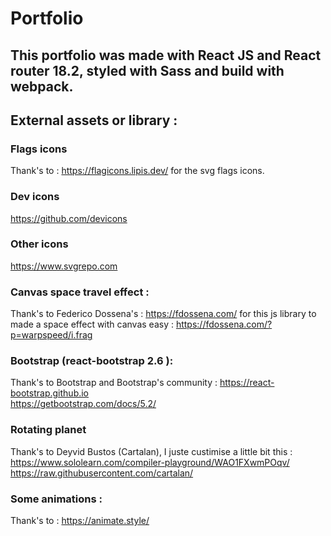 # Portfolio

## This portfolio was made with React JS and React router 18.2, styled with Sass and build with webpack.
  
## External assets or library :

### Flags icons
Thank's to :
https://flagicons.lipis.dev/
for the svg flags icons.

### Dev icons
https://github.com/devicons

### Other icons
https://www.svgrepo.com

### Canvas space travel effect :
Thank's to Federico Dossena's :
https://fdossena.com/
for this js library to made a space effect with canvas easy :
https://fdossena.com/?p=warpspeed/i.frag
  
### Bootstrap (react-bootstrap 2.6 ):
Thank's to Bootstrap and Bootstrap's community :
https://react-bootstrap.github.io  
https://getbootstrap.com/docs/5.2/  

### Rotating planet
Thank's to Deyvid Bustos (Cartalan), I juste custimise a little bit this :  
https://www.sololearn.com/compiler-playground/WAO1FXwmPOqv/  
https://raw.githubusercontent.com/cartalan/
  
### Some animations :
Thank's to :
https://animate.style/